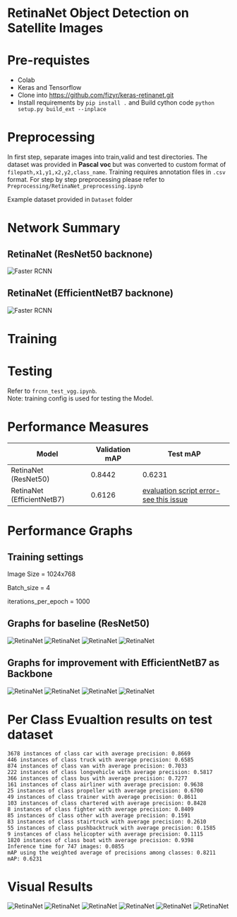 # RetinaNet Object Detection on Satellite Images

# Pre-requistes
 - Colab
 - Keras and Tensorflow
 - Clone into https://github.com/fizyr/keras-retinanet.git
 - Install requirements by `pip install .` and Build cython code `python setup.py build_ext --inplace`
 
# Preprocessing
In first step, separate images into train,valid and test directories. The dataset was provided in <b>Pascal voc </b> but was converted to custom format
of `filepath,x1,y1,x2,y2,class_name`. Training requires annotation files in `.csv` format. For step by step preprocessing please refer to 
`Preprocessing/RetinaNet_preprocessing.ipynb` <br />

Example dataset provided in `Dataset` folder

# Network Summary
## RetinaNet (ResNet50 backnone)
![Faster RCNN](Summary/model_plot_retinaNet_resnet50.png)
## RetinaNet (EfficientNetB7 backnone)
![Faster RCNN](Summary/RetinaNet_model_plot_effNetB7_backbone.png)

# Training


# Testing
Refer to `frcnn_test_vgg.ipynb`. <br />
Note: training config is used for testing the Model.

# Performance Measures
Model | Validation mAP | Test mAP
------------ | ------------- | -------------
RetinaNet (ResNet50) | 0.8442 | 0.6231
RetinaNet (EfficientNetB7) | 0.6126 | [evaluation script error-see this issue](https://github.com/fizyr/keras-retinanet/issues/647)

# Performance Graphs
## Training settings


Image Size = 1024x768

Batch_size = 4

iterations_per_epoch = 1000


## Graphs for baseline (ResNet50)
![RetinaNet](Graphs/baseline/1.PNG)
![RetinaNet](Graphs/baseline/2.PNG)
![RetinaNet](Graphs/baseline/3.PNG)
![RetinaNet](Graphs/baseline/4.PNG)

## Graphs for improvement with EfficientNetB7 as Backbone
![RetinaNet](Graphs/EfficientNet(backbone)/1.PNG)
![RetinaNet](Graphs/EfficientNet(backbone)/2.PNG)
![RetinaNet](Graphs/EfficientNet(backbone)/3.PNG)
![RetinaNet](Graphs/EfficientNet(backbone)/4.PNG)


# Per Class Evualtion results on test dataset
```
3678 instances of class car with average precision: 0.8669
446 instances of class truck with average precision: 0.6585
874 instances of class van with average precision: 0.7033
222 instances of class longvehicle with average precision: 0.5817
366 instances of class bus with average precision: 0.7277
161 instances of class airliner with average precision: 0.9638
25 instances of class propeller with average precision: 0.6700
49 instances of class trainer with average precision: 0.8611
103 instances of class chartered with average precision: 0.8428
8 instances of class fighter with average precision: 0.8409
85 instances of class other with average precision: 0.1591
83 instances of class stairtruck with average precision: 0.2610
55 instances of class pushbacktruck with average precision: 0.1585
9 instances of class helicopter with average precision: 0.1115
1820 instances of class boat with average precision: 0.9398
Inference time for 747 images: 0.0855
mAP using the weighted average of precisions among classes: 0.8211
mAP: 0.6231
```


# Visual Results
![RetinaNet](images/1.png)
![RetinaNet](images/2.png)
![RetinaNet](images/3.png)
![RetinaNet](images/4.png)
![RetinaNet](images/5.png)
![RetinaNet](images/6.png)
